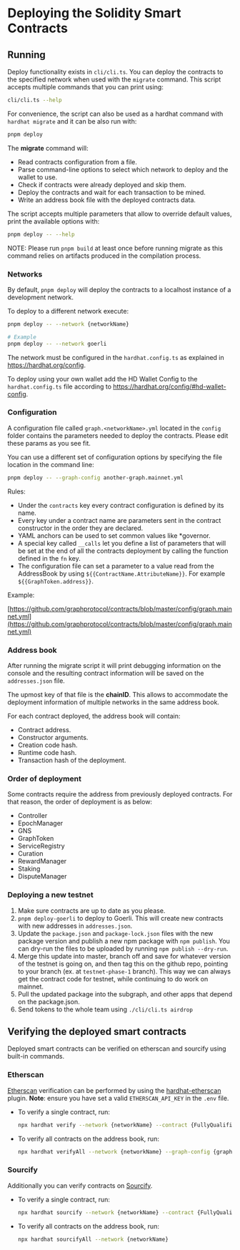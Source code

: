 # Deploying the Solidity Smart Contracts

## Running

Deploy functionality exists in `cli/cli.ts`. You can deploy the contracts to the specified network
when used with the `migrate` command. This script accepts multiple commands that you can print using:

```bash
cli/cli.ts --help
```

For convenience, the script can also be used as a hardhat command with `hardhat migrate` and it can be also run with:

```bash
pnpm deploy
```

The **migrate** command will:

- Read contracts configuration from a file.
- Parse command-line options to select which network to deploy and the wallet to use.
- Check if contracts were already deployed and skip them.
- Deploy the contracts and wait for each transaction to be mined.
- Write an address book file with the deployed contracts data.

The script accepts multiple parameters that allow to override default values, print the available options with:

```bash
pnpm deploy -- --help
```

NOTE: Please run `pnpm build` at least once before running migrate as this command relies on artifacts produced in the compilation process.

### Networks

By default, `pnpm deploy` will deploy the contracts to a localhost instance of a development network.

To deploy to a different network execute:

```bash
pnpm deploy -- --network {networkName}

# Example
pnpm deploy -- --network goerli
```

The network must be configured in the `hardhat.config.ts` as explained in <https://hardhat.org/config>.

To deploy using your own wallet add the HD Wallet Config to the `hardhat.config.ts` file according to <https://hardhat.org/config/#hd-wallet-config>.

### Configuration

A configuration file called `graph.<networkName>.yml` located in the `config` folder contains the parameters needed to deploy the contracts. Please edit these params as you see fit.

You can use a different set of configuration options by specifying the file location in the command line:

```bash
pnpm deploy -- --graph-config another-graph.mainnet.yml
```

Rules:

- Under the `contracts` key every contract configuration is defined by its name.
- Every key under a contract name are parameters sent in the contract constructor in the order they are declared.
- YAML anchors can be used to set common values like \*governor.
- A special key called `__calls` let you define a list of parameters that will be set at the end of all the contracts deployment by calling the function defined in the `fn` key.
- The configuration file can set a parameter to a value read from the AddressBook by using `${{ContractName.AttributeName}}`. For example `${{GraphToken.address}}`.

Example:

[https://github.com/graphprotocol/contracts/blob/master/config/graph.mainnet.yml](https://github.com/graphprotocol/contracts/blob/master/config/graph.mainnet.yml)

### Address book

After running the migrate script it will print debugging information on the console and the resulting contract information will be saved on the `addresses.json` file.

The upmost key of that file is the **chainID**. This allows to accommodate the deployment information of multiple networks in the same address book.

For each contract deployed, the address book will contain:

- Contract address.
- Constructor arguments.
- Creation code hash.
- Runtime code hash.
- Transaction hash of the deployment.

### Order of deployment

Some contracts require the address from previously deployed contracts. For that reason, the order of deployment is as below:

- Controller
- EpochManager
- GNS
- GraphToken
- ServiceRegistry
- Curation
- RewardManager
- Staking
- DisputeManager

### Deploying a new testnet

1. Make sure contracts are up to date as you please.
2. `pnpm deploy-goerli` to deploy to Goerli. This will create new contracts with new addresses in `addresses.json`.
3. Update the `package.json` and `package-lock.json` files with the new package version and publish a new npm package with `npm publish`. You can dry-run the files to be uploaded by running `npm publish --dry-run`.
4. Merge this update into master, branch off and save for whatever version of the testnet is going on, and then tag this on the github repo, pointing to your branch (ex. at `testnet-phase-1` branch). This way we can always get the contract code for testnet, while continuing to do work on mainnet.
5. Pull the updated package into the subgraph, and other apps that depend on the package.json.
6. Send tokens to the whole team using `./cli/cli.ts airdrop`

## Verifying the deployed smart contracts

Deployed smart contracts can be verified on etherscan and sourcify using built-in commands.

### Etherscan

[Etherscan](https://etherscan.io/) verification can be performed by using the [hardhat-etherscan](https://hardhat.org/hardhat-runner/plugins/nomiclabs-hardhat-etherscan) plugin. **Note**: ensure you have set a valid `ETHERSCAN_API_KEY` in the `.env` file.

- To verify a single contract, run:

  ```bash
  npx hardhat verify --network {networkName} --contract {FullyQualifiedContractName} {contractAddress} {constructorInitParams}
  ```

- To verify all contracts on the address book, run:

  ```bash
  npx hardhat verifyAll --network {networkName} --graph-config {graphConfigFile}
  ```

### Sourcify

Additionally you can verify contracts on [Sourcify](https://sourcify.dev/).

- To verify a single contract, run:

  ```bash
  npx hardhat sourcify --network {networkName} --contract {FullyQualifiedContractName} {contractAddress}
  ```

- To verify all contracts on the address book, run:

  ```bash
  npx hardhat sourcifyAll --network {networkName}
  ```
